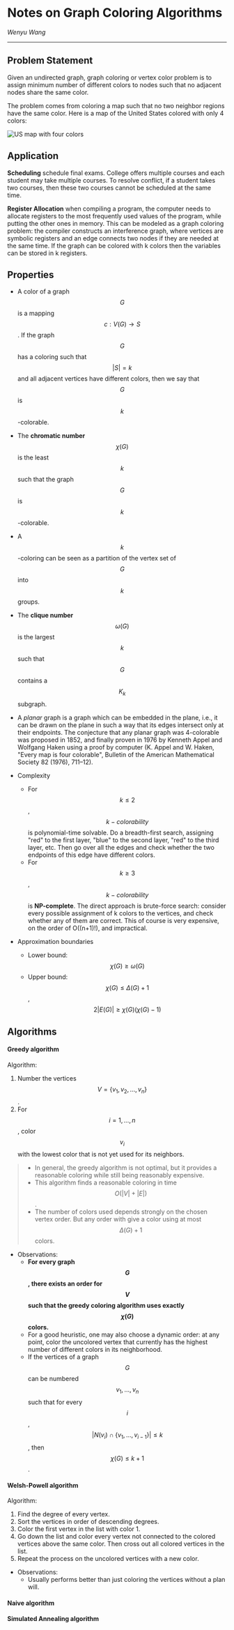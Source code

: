 # Notes on Graph Coloring Algorithms

*Wenyu Wang*

---

## Problem Statement

Given an undirected graph, graph coloring or vertex color problem is to assign minimum number of different colors to nodes such that no adjacent nodes share the same color. 

The problem comes from coloring a map such that no two neighbor regions have the same color. Here is a map of the United States colored with only 4 colors:

![US map with four colors](http://www.cs.cornell.edu/courses/cs3110/2011sp/recitations/rec21-graphs/images/USA.png)

## Application

**Scheduling** schedule final exams. College offers multiple courses and each student may take multiple courses. To resolve conflict, if a student takes two courses, then these two courses cannot be scheduled at the same time.

**Register Allocation** when compiling a program, the computer needs to allocate registers to the most frequently used values of the program, while putting the other ones in memory. This can be modeled as a graph coloring problem: the compiler constructs an interference graph, where vertices are symbolic registers and an edge connects two nodes if they are needed at the same time. If the graph can be colored with k colors then the variables can be stored in k registers.

## Properties

- A color of a graph $$G$$ is a mapping $$c:V(G) \rightarrow S$$. If the graph $$G$$ has a coloring such that $$|S| = k$$ and all adjacent vertices have different colors, then we say that $$G$$ is $$k$$-colorable.

- The **chromatic number** $$\chi(G)$$ is the least $$k$$ such that the graph $$G$$ is $$k$$-colorable.

- A $$k$$-coloring can be seen as a partition of the vertex set of $$G$$ into $$k$$ groups. 

- The **clique number** $$\omega(G)$$ is the largest $$k$$ such that $$G$$ contains a $$K_k$$ subgraph.

- A *planar* graph is a graph which can be embedded in the plane, i.e., it can be drawn on the plane in such a way that its edges intersect only at their endpoints. The conjecture that any planar graph was 4-colorable was proposed in 1852, and finally proven in 1976 by Kenneth Appel and Wolfgang Haken using a proof by computer (K. Appel and W. Haken, "Every map is four colorable", Bulletin of the American Mathematical Society 82 (1976), 711–12).

- Complexity
	- For $$k \leq 2$$, $$k-colorability$$ is polynomial-time solvable. Do a breadth-first search, assigning "red" to the first layer, "blue" to the second layer, "red" to the third layer, etc. Then go over all the edges and check whether the two endpoints of this edge have different colors.
	- For $$k \geq 3$$, $$k-colorability$$ is **NP-complete**. The direct approach is brute-force search: consider every possible assignment of k colors to the vertices, and check whether any of them are correct. This of course is very expensive, on the order of O((n+1)!), and impractical.

- Approximation boundaries
	- Lower bound: $$\chi(G) \geq \omega(G)$$
	- Upper bound: $$\chi(G) \leq \Delta(G) + 1$$, $$2|E(G)| \geq \chi(G) (\chi(G) - 1)$$

## Algorithms

#### Greedy algorithm

Algorithm:
	
1. Number the vertices $$V=\{v_1, v_2, ...,v_n\}$$.
2. For $$i = 1, ..., n$$, color $$v_i$$ with the lowest color that is not yet used for its neighbors.

> - In general, the greedy algorithm is not optimal, but it provides a reasonable coloring while still being reasonably expensive.
> - This algorithm finds a reasonable coloring in time $$O(|V|+|E|)$$.
> - The number of colors used depends strongly on the chosen vertex order. But any order with give a color using at most $$\Delta(G) + 1$$ colors.

- Observations: 
	- **For every graph $$G$$, there exists an order for $$V$$ such that the greedy coloring algorithm uses exactly $$\chi(G)$$ colors.**
	- For a good heuristic, one may also choose a dynamic order: at any point, color the uncolored vertex that currently has the highest number of different colors in its neighborhood.
	- If the vertices of a graph $$G$$ can be numbered $$v_1, ..., v_n$$ such that for every $$i$$ , $$|N(v_i)  \cap \{v_1 , . . . , v_{i-1} \}| \leq k$$ , then $$\chi(G)\leq k+1$$.

#### Welsh-Powell algorithm

Algorithm:

1. Find the degree of every vertex.
2. Sort the vertices in order of descending degrees. 
3. Color the first vertex in the list with color 1.
4. Go down the list and color every vertex not connected to the colored vertices above the same color. Then cross out all colored vertices in the list.
5. Repeat the process on the uncolored vertices with a new color.

- Observations:
	- Usually performs better than just coloring the vertices without a plan will.

#### Naive algorithm

#### Simulated Annealing algorithm